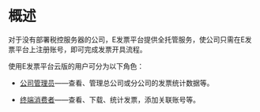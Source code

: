# 概述

对于没有部署税控服务器的公司，E发票平台提供全托管服务，使公司只需在E发票平台上注册账号，即可完成发票开具流程。

使用E发票平台云版的用户可分为以下角色：

* [公司管理员](/公司管理员.md)——查看、管理总公司或分公司的发票统计数据等。

* [终端消费者](终端消费者)——查看、下载、统计发票，添加关联账号等。


